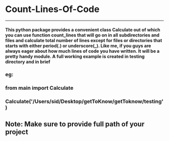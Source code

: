 # Count-Lines-Of-Code
---

#### This python package provides a convenient class Calculate out of which you can use function count_lines that will go on in all subdirectories and files and calculate total number of lines except for files or directories that starts with either period(.) or underscore(_). Like me, if you guys are always eager about how much lines of code you have written. It will be a pretty handy module. A full working example is created in testing directory and in brief

### eg: 
### from main import Calculate
### Calculate('/Users/sid/Desktop/getToKnow/getToknow/testing')


## Note: Make sure to provide full path of your project



